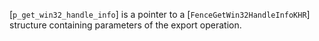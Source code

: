[`p_get_win32_handle_info`] is a pointer to a
[`FenceGetWin32HandleInfoKHR`] structure containing parameters of
the export operation.